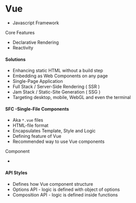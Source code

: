 # Vue











* Javascript Framework



Core Features

* Declarative Rendering
* Reactivity





#### Solutions

* Enhancing static HTML without a build step
* Embedding as Web Components on any page
* Single-Page Application
* Full Stack / Server-Side Rendering ( SSR )
* Jam Stack / Static-Site Generation ( SSG )
* Targeting desktop, mobile, WebGL and even the terminal

#### SFC  -Single-File Components

* Aka `*.vue` files&#x20;
* HTML-file format
* Encapsulates Template, Style and Logic
* Defining feature of Vue
* Recommended way to use Vue components



Component

*





#### API Styles

* Defines how Vue component structure
* Options API - logic is defined with object of options
* Composition API - logic is defined inside functions &#x20;











